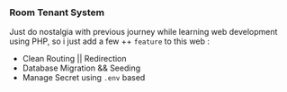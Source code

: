 ### Room Tenant System

Just do nostalgia with previous journey while learning web development using PHP, so i just add a few ++ `feature` to this web : 

- Clean Routing || Redirection
- Database Migration && Seeding
- Manage Secret using `.env` based